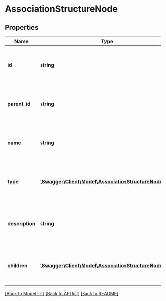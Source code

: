 # AssociationStructureNode

## Properties
Name | Type | Description | Notes
------------ | ------------- | ------------- | -------------
**id** | **string** | The Node ID for the current Association Structure Node | [optional] 
**parent_id** | **string** | The Parent ID for the current Association Structure Node | [optional] 
**name** | **string** | The Name for the current Association Structure Node | [optional] 
**type** | [**\Swagger\Client\Model\AssociationStructureNodeType**](AssociationStructureNodeType.md) | The Type of the current Association Structure Node | [optional] 
**description** | **string** | The Node Description for the current Association Structure Node | [optional] 
**children** | [**\Swagger\Client\Model\AssociationStructureNode[]**](AssociationStructureNode.md) | List of child nodes for the current Association Structure Node | [optional] 

[[Back to Model list]](../README.md#documentation-for-models) [[Back to API list]](../README.md#documentation-for-api-endpoints) [[Back to README]](../README.md)


